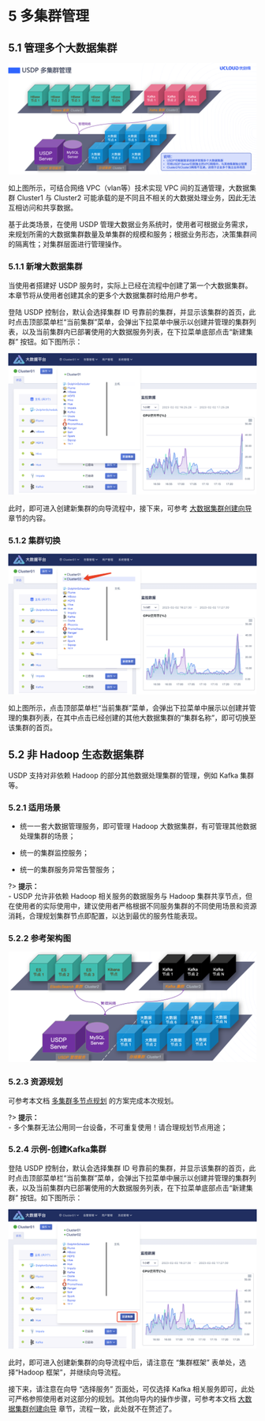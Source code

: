 # 5 多集群管理

## 5.1 管理多个大数据集群

![](../../../images/3.0.0-unopened/userguide/multi_cluster/multi_cluster_mgt/2084336275.png)

如上图所示，可结合网络 VPC（vlan等）技术实现 VPC 间的互通管理，大数据集群 Cluster1 与 Cluster2 可能承载的是不同且不相关的大数据处理业务，因此无法互相访问和共享数据。

基于此类场景，在使用 USDP 管理大数据业务系统时，使用者可根据业务需求，来规划所需的大数据集群数量及单集群的规模和服务；根据业务形态，决策集群间的隔离性；对集群层面进行管理操作。

### 5.1.1 新增大数据集群

当使用者搭建好 USDP 服务时，实际上已经在流程中创建了第一个大数据集群。本章节将从使用者创建其余的更多个大数据集群时给用户参考。

登陆 USDP 控制台，默认会选择集群 ID 号靠前的集群，并显示该集群的首页，此时点击顶部菜单栏“当前集群”菜单，会弹出下拉菜单中展示以创建并管理的集群列表，以及当前集群内已部署使用的大数据服务列表，在下拉菜单底部点击“新建集群” 按钮。如下图所示：

![](../../../images/3.0.0-unopened/userguide/multi_cluster/multi_cluster_mgt/2870883174.png)

此时，即可进入创建新集群的向导流程中，接下来，可参考 [大数据集群创建向导](usdpdc/3.0.0-unopened/userguide/1st_cluster) 章节的内容。

### 5.1.2 集群切换

![](../../../images/3.0.0-unopened/userguide/multi_cluster/multi_cluster_mgt/240139033.png)

如上图所示，点击顶部菜单栏“当前集群”菜单，会弹出下拉菜单中展示以创建并管理的集群列表，在其中点击已经创建的其他大数据集群的“集群名称”，即可切换至该集群的首页。

## 5.2 非 Hadoop 生态数据集群

USDP 支持对非依赖 Hadoop 的部分其他数据处理集群的管理，例如 Kafka 集群等。

### 5.2.1 适用场景

- 统一一套大数据管理服务，即可管理 Hadoop 大数据集群，有可管理其他数据处理集群的场景；

- 统一的集群监控服务；

- 统一的集群服务异常告警服务；

?> **提示：**</br>- USDP 允许非依赖 Hadoop 相关服务的数据服务与 Hadoop 集群共享节点，但在使用者的实际使用中，建议使用者严格根据不同服务集群的不同使用场景和资源消耗，合理规划集群节点即配置，以达到最优的服务性能表现。

### 5.2.2 参考架构图

![](../../../images/3.0.0-unopened/userguide/multi_cluster/multi_cluster_mgt/3295397978.png)

### 5.2.3 资源规划

可参考本文档 [多集群多节点规划](usdpdc/3.0.0-unopened/userguide/deploy_plan?id=_23-多集群多节点规划) 的方案完成本次规划。

?> **提示：**</br>\- 多个集群无法公用同一台设备，不可重复使用！请合理规划节点用途；

### 5.2.4 示例-创建Kafka集群

登陆 USDP 控制台，默认会选择集群 ID 号靠前的集群，并显示该集群的首页，此时点击顶部菜单栏“当前集群”菜单，会弹出下拉菜单中展示以创建并管理的集群列表，以及当前集群内已部署使用的大数据服务列表，在下拉菜单底部点击“新建集群” 按钮。如下图所示：

![](../../../images/3.0.0-unopened/userguide/multi_cluster/multi_cluster_mgt/1226951928.png)

此时，即可进入创建新集群的向导流程中后，请注意在 “集群框架” 表单处，选择“Hadoop 框架”，并继续向导流程。

接下来，请注意在向导 “选择服务” 页面处，可仅选择 Kafka 相关服务即可，此处可严格参照使用者对这部分的规划。其他向导内的操作步骤，可参考本文档 [大数据集群创建向导](usdpdc/3.0.0-unopened/userguide/1st_cluster) 章节，流程一致，此处就不在赘述了。
